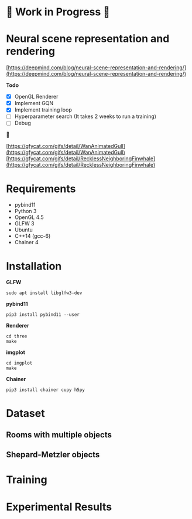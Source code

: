 # :construction: Work in Progress :construction:

# Neural scene representation and rendering

[https://deepmind.com/blog/neural-scene-representation-and-rendering/](https://deepmind.com/blog/neural-scene-representation-and-rendering/)

**Todo**

- [x] OpenGL Renderer
- [x] Implement GQN
- [x] Implement training loop
- [ ] Hyperparameter search (It takes 2 weeks to run a training)
- [ ] Debug

:thinking:

[https://gfycat.com/gifs/detail/WanAnimatedGull](https://gfycat.com/gifs/detail/WanAnimatedGull)
[https://gfycat.com/gifs/detail/RecklessNeighboringFinwhale](https://gfycat.com/gifs/detail/RecklessNeighboringFinwhale)

# Requirements

- pybind11
- Python 3
- OpenGL 4.5
- GLFW 3
- Ubuntu
- C++14 (gcc-6)
- Chainer 4

# Installation

**GLFW**

```
sudo apt install libglfw3-dev
```

**pybind11**

```
pip3 install pybind11 --user
```

**Renderer**

```
cd three
make
```

**imgplot**

```
cd imgplot
make
```

**Chainer**

```
pip3 install chainer cupy h5py
```

# Dataset

## Rooms with multiple objects

## Shepard-Metzler objects


# Training
# Experimental Results